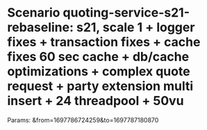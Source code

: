 # Scenario quoting-service-s21-rebaseline: s21, scale 1 + logger fixes + transaction fixes + cache fixes 60 sec cache + db/cache optimizations + complex quote request + party extension multi insert + 24 threadpool + 50vu
Params: &from=1697786724259&to=1697787180870

